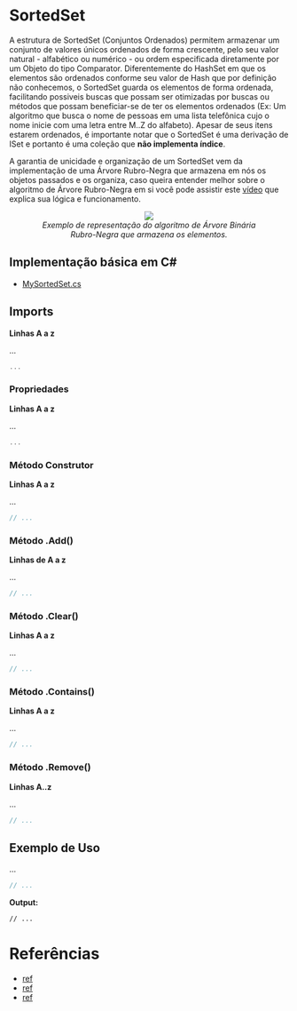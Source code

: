 # SortedSet
A estrutura de SortedSet (Conjuntos Ordenados) permitem armazenar um conjunto de valores únicos ordenados de forma crescente, pelo seu valor natural - alfabético ou numérico - ou ordem especificada diretamente por um Objeto do tipo Comparator. Diferentemente do HashSet em que os elementos são ordenados conforme seu valor de Hash que por definição não conhecemos, o SortedSet guarda os elementos de forma ordenada, facilitando possiveis buscas que possam ser otimizadas por buscas ou métodos que possam beneficiar-se de ter os elementos ordenados (Ex: Um algoritmo que busca o nome de pessoas em uma lista telefônica cujo o nome inicie com uma letra entre M..Z do alfabeto). Apesar de seus itens estarem ordenados, é importante notar que o SortedSet é uma derivação de ISet e portanto é uma coleção que **não implementa índice**. 

A garantia de unicidade e organização de um SortedSet vem da implementação de uma Árvore Rubro-Negra que armazena em nós os objetos passados e os organiza, caso queira entender melhor sobre o algoritmo de Árvore Rubro-Negra em si você pode assistir este [vídeo](https://www.youtube.com/watch?v=DaWNuijRRFY) que explica sua lógica e funcionamento.

<div align="center">
  <figure>
    <img src="https://upload.wikimedia.org/wikipedia/commons/thumb/6/66/Red-black_tree_example.svg/320px-Red-black_tree_example.svg.png">
    <br>
     <figcaption>
        <i style="font-size=6px;">Exemplo de representação do algoritmo de Árvore Binária Rubro-Negra que armazena os elementos.</i>
     </figcaption>  
   </figure>
</div>

## Implementação básica em C#
- [MySortedSet.cs](https://github.com/Camilotk/aprendendo_csharp/blob/master/Data%20Structures/Sets/SortedSet/Implementation/MySortedSet.cs)

## Imports
**Linhas A a z**

...

```C#
...
```

### Propriedades
**Linhas A a z**

...

```C#
...
```

### Método Construtor
**Linhas A a z**

...

```C#
// ...
```

### Método .Add()
**Linhas de A a z**

...

```C#
// ...
```

### Método .Clear()
**Linhas A a z**

...

```C#
// ...
```

### Método .Contains()
**Linhas A a z**

...

```C#
// ...
```

### Método .Remove()
**Linhas A..z**

...

```C#
// ...
```

## Exemplo de Uso
...

```C#
// ...
```
**Output:**

```
// ...
```
# Referências

 - [ref](#)
 - [ref](#)
 - [ref](#)
